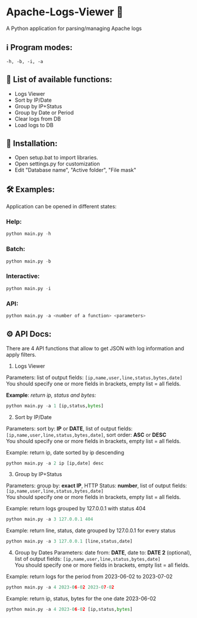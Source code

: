 # Apache-Logs-Viewer 🔎
A Python application for parsing/managing Apache logs

## ℹ️ Program modes:
`-h, -b, -i, -a`

## 💬 List of available functions:
- Logs Viewer
- Sort by IP/Date
- Group by IP+Status
- Group by Date or Period
- Clear logs from DB
- Load logs to DB

## 📝 Installation:
- Open setup.bat to import libraries.
- Open settings.py for customization
- Edit "Database name", "Active folder", "File mask"
  
## 🛠️ Examples: 
Application can be opened in different states: 
</br>
### Help: </br>
``` Python
python main.py -h
```
### Batch: </br>
``` Python
python main.py -b
```
### Interactive: </br>
``` Python
python main.py -i
```
### API: </br>
``` Python
python main.py -a <number of a function> <parameters>
```
## ⚙️ API Docs:

There are 4 API functions that allow to get JSON with log information and apply filters.

1) Logs Viewer

Parameters: list of output fields: `[ip,name,user,line,status,bytes,date]` </br>
You should specify one or more fields in brackets, empty list = all fields.

**Example**: *return ip, status and bytes:*
``` Python
python main.py -a 1 [ip,status,bytes]
```
2) Sort by IP/Date

Parameters: sort by: **IP** or **DATE**, list of output fields: `[ip,name,user,line,status,bytes,date]`, sort order: **ASC** or **DESC** </br>
You should specify one or more fields in brackets, empty list = all fields.

Example: return ip, date sorted by ip descending
``` Python
python main.py -a 2 ip [ip,date] desc
```
3) Group by IP+Status

Parameters: group by: **exact IP**, HTTP Status: **number**, list of output fields: `[ip,name,user,line,status,bytes,date]` </br>
You should specify one or more fields in brackets, empty list = all fields.

Example: return logs grouped by 127.0.0.1 with status 404
``` Python
python main.py -a 3 127.0.0.1 404
```
Example: return line, status, date grouped by 127.0.0.1 for every status
``` Python
python main.py -a 3 127.0.0.1 [line,status,date]
```

4) Group by Dates
Parameters: date from: **DATE**, date to: **DATE 2** (optional), list of output fields: `[ip,name,user,line,status,bytes,date]` </br>
You should specify one or more fields in brackets, empty list = all fields.

Example: return logs for the period from 2023-06-02 to 2023-07-02
``` Python
python main.py -a 4 2023-06-02 2023-07-02
```
Example: return ip, status, bytes for the one date 2023-06-02
``` Python
python main.py -a 4 2023-06-02 [ip,status,bytes]
```